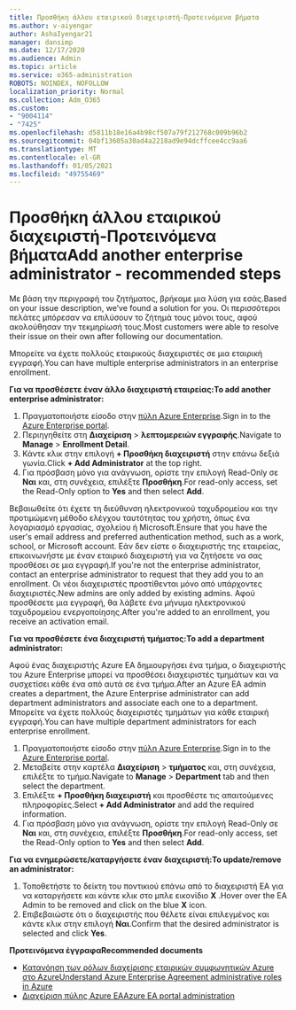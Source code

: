 ```yaml
---
title: Προσθήκη άλλου εταιρικού διαχειριστή-Προτεινόμενα βήματα
ms.author: v-aiyengar
author: AshaIyengar21
manager: dansimp
ms.date: 12/17/2020
ms.audience: Admin
ms.topic: article
ms.service: o365-administration
ROBOTS: NOINDEX, NOFOLLOW
localization_priority: Normal
ms.collection: Adm_O365
ms.custom:
- "9004114"
- "7425"
ms.openlocfilehash: d5811b18e16a4b98cf507a79f212768c009b96b2
ms.sourcegitcommit: 04bf13605a30ad4a2218ad9e94dcffcee4cc9aa6
ms.translationtype: MT
ms.contentlocale: el-GR
ms.lasthandoff: 01/05/2021
ms.locfileid: "49755469"
---
```

# <a name="add-another-enterprise-administrator---recommended-steps"></a><span data-ttu-id="b3ba0-102">Προσθήκη άλλου εταιρικού διαχειριστή-Προτεινόμενα βήματα</span><span class="sxs-lookup"><span data-stu-id="b3ba0-102">Add another enterprise administrator - recommended steps</span></span>

<span data-ttu-id="b3ba0-103">Με βάση την περιγραφή του ζητήματος, βρήκαμε μια λύση για εσάς.</span><span class="sxs-lookup"><span data-stu-id="b3ba0-103">Based on your issue description, we’ve found a solution for you.</span></span> <span data-ttu-id="b3ba0-104">Οι περισσότεροι πελάτες μπόρεσαν να επιλύσουν το ζήτημά τους μόνοι τους, αφού ακολούθησαν την τεκμηρίωσή τους.</span><span class="sxs-lookup"><span data-stu-id="b3ba0-104">Most customers were able to resolve their issue on their own after following our documentation.</span></span>

<span data-ttu-id="b3ba0-105">Μπορείτε να έχετε πολλούς εταιρικούς διαχειριστές σε μια εταιρική εγγραφή.</span><span class="sxs-lookup"><span data-stu-id="b3ba0-105">You can have multiple enterprise administrators in an enterprise enrollment.</span></span>

<span data-ttu-id="b3ba0-106">**Για να προσθέσετε έναν άλλο διαχειριστή εταιρείας:**</span><span class="sxs-lookup"><span data-stu-id="b3ba0-106">**To add another enterprise administrator:**</span></span>

1. <span data-ttu-id="b3ba0-107">Πραγματοποιήστε είσοδο στην [πύλη Azure Enterprise](https://ea.azure.com/).</span><span class="sxs-lookup"><span data-stu-id="b3ba0-107">Sign in to the [Azure Enterprise portal](https://ea.azure.com/).</span></span>
1. <span data-ttu-id="b3ba0-108">Περιηγηθείτε στη **Διαχείριση**  >  **λεπτομερειών εγγραφής**.</span><span class="sxs-lookup"><span data-stu-id="b3ba0-108">Navigate to **Manage** > **Enrollment Detail**.</span></span>
1. <span data-ttu-id="b3ba0-109">Κάντε κλικ στην επιλογή **+ Προσθήκη διαχειριστή** στην επάνω δεξιά γωνία.</span><span class="sxs-lookup"><span data-stu-id="b3ba0-109">Click **+ Add Administrator** at the top right.</span></span>
1. <span data-ttu-id="b3ba0-110">Για πρόσβαση μόνο για ανάγνωση, ορίστε την επιλογή Read-Only σε **Ναι** και, στη συνέχεια, επιλέξτε **Προσθήκη**.</span><span class="sxs-lookup"><span data-stu-id="b3ba0-110">For read-only access, set the Read-Only option to **Yes** and then select **Add**.</span></span>

<span data-ttu-id="b3ba0-111">Βεβαιωθείτε ότι έχετε τη διεύθυνση ηλεκτρονικού ταχυδρομείου και την προτιμώμενη μέθοδο ελέγχου ταυτότητας του χρήστη, όπως ένα λογαριασμό εργασίας, σχολείου ή Microsoft.</span><span class="sxs-lookup"><span data-stu-id="b3ba0-111">Ensure that you have the user's email address and preferred authentication method, such as a work, school, or Microsoft account.</span></span> <span data-ttu-id="b3ba0-112">Εάν δεν είστε ο διαχειριστής της εταιρείας, επικοινωνήστε με έναν εταιρικό διαχειριστή για να ζητήσετε να σας προσθέσει σε μια εγγραφή.</span><span class="sxs-lookup"><span data-stu-id="b3ba0-112">If you're not the enterprise administrator, contact an enterprise administrator to request that they add you to an enrollment.</span></span> <span data-ttu-id="b3ba0-113">Οι νέοι διαχειριστές προστίθενται μόνο από υπάρχοντες διαχειριστές.</span><span class="sxs-lookup"><span data-stu-id="b3ba0-113">New admins are only added by existing admins.</span></span> <span data-ttu-id="b3ba0-114">Αφού προσθέσετε μια εγγραφή, θα λάβετε ένα μήνυμα ηλεκτρονικού ταχυδρομείου ενεργοποίησης.</span><span class="sxs-lookup"><span data-stu-id="b3ba0-114">After you're added to an enrollment, you receive an activation email.</span></span>

<span data-ttu-id="b3ba0-115">**Για να προσθέσετε ένα διαχειριστή τμήματος:**</span><span class="sxs-lookup"><span data-stu-id="b3ba0-115">**To add a department administrator:**</span></span>

<span data-ttu-id="b3ba0-116">Αφού ένας διαχειριστής Azure EA δημιουργήσει ένα τμήμα, ο διαχειριστής του Azure Enterprise μπορεί να προσθέσει διαχειριστές τμημάτων και να συσχετίσει κάθε ένα από αυτά σε ένα τμήμα.</span><span class="sxs-lookup"><span data-stu-id="b3ba0-116">After an Azure EA admin creates a department, the Azure Enterprise administrator can add department administrators and associate each one to a department.</span></span> <span data-ttu-id="b3ba0-117">Μπορείτε να έχετε πολλούς διαχειριστές τμημάτων για κάθε εταιρική εγγραφή.</span><span class="sxs-lookup"><span data-stu-id="b3ba0-117">You can have multiple department administrators for each enterprise enrollment.</span></span>

1. <span data-ttu-id="b3ba0-118">Πραγματοποιήστε είσοδο στην [πύλη Azure Enterprise](https://ea.azure.com/).</span><span class="sxs-lookup"><span data-stu-id="b3ba0-118">Sign in to the [Azure Enterprise portal](https://ea.azure.com/).</span></span>
1. <span data-ttu-id="b3ba0-119">Μεταβείτε στην καρτέλα **Διαχείριση**  >  **τμήματος** και, στη συνέχεια, επιλέξτε το τμήμα.</span><span class="sxs-lookup"><span data-stu-id="b3ba0-119">Navigate to **Manage** > **Department** tab and then select the department.</span></span>
1. <span data-ttu-id="b3ba0-120">Επιλέξτε **+ Προσθήκη διαχειριστή** και προσθέστε τις απαιτούμενες πληροφορίες.</span><span class="sxs-lookup"><span data-stu-id="b3ba0-120">Select **+ Add Administrator** and add the required information.</span></span>
1. <span data-ttu-id="b3ba0-121">Για πρόσβαση μόνο για ανάγνωση, ορίστε την επιλογή Read-Only σε **Ναι** και, στη συνέχεια, επιλέξτε **Προσθήκη**.</span><span class="sxs-lookup"><span data-stu-id="b3ba0-121">For read-only access, set the Read-Only option to **Yes** and then select **Add**.</span></span>

<span data-ttu-id="b3ba0-122">**Για να ενημερώσετε/καταργήσετε έναν διαχειριστή:**</span><span class="sxs-lookup"><span data-stu-id="b3ba0-122">**To update/remove an administrator:**</span></span>

1. <span data-ttu-id="b3ba0-123">Τοποθετήστε το δείκτη του ποντικιού επάνω από το διαχειριστή EA για να καταργήσετε και κάντε κλικ στο μπλε εικονίδιο **X** .</span><span class="sxs-lookup"><span data-stu-id="b3ba0-123">Hover over the EA Admin to be removed and click on the blue **X** icon.</span></span>
1. <span data-ttu-id="b3ba0-124">Επιβεβαιώστε ότι ο διαχειριστής που θέλετε είναι επιλεγμένος και κάντε κλικ στην επιλογή **Ναι**.</span><span class="sxs-lookup"><span data-stu-id="b3ba0-124">Confirm that the desired administrator is selected and click **Yes**.</span></span>

<span data-ttu-id="b3ba0-125">**Προτεινόμενα έγγραφα**</span><span class="sxs-lookup"><span data-stu-id="b3ba0-125">**Recommended documents**</span></span>

- [<span data-ttu-id="b3ba0-126">Κατανόηση των ρόλων διαχείρισης εταιρικών συμφωνητικών Azure στο Azure</span><span class="sxs-lookup"><span data-stu-id="b3ba0-126">Understand Azure Enterprise Agreement administrative roles in Azure</span></span>](https://docs.microsoft.com/azure/billing/billing-understand-ea-roles)
- [<span data-ttu-id="b3ba0-127">Διαχείριση πύλης Azure EA</span><span class="sxs-lookup"><span data-stu-id="b3ba0-127">Azure EA portal administration</span></span>](https://docs.microsoft.com/azure/billing/billing-ea-portal-administration)

